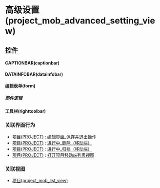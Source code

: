 # 高级设置(project_mob_advanced_setting_view)  <!-- {docsify-ignore-all} -->



## 控件
#### CAPTIONBAR(captionbar)
#### DATAINFOBAR(datainfobar)
#### 编辑表单(form)

##### 部件逻辑
#### 工具栏(righttoolbar)


### 关联界面行为
  * [项目(PROJECT)](module/ProjMgmt/project) : [编辑界面_保存并退出操作](module/ProjMgmt/project#界面行为)
  * [项目(PROJECT)](module/ProjMgmt/project) : [进行中_删除（移动端）](module/ProjMgmt/project#界面行为)
  * [项目(PROJECT)](module/ProjMgmt/project) : [进行中_归档（移动端）](module/ProjMgmt/project#界面行为)
  * [项目(PROJECT)](module/ProjMgmt/project) : [打开项目移动端列表视图](module/ProjMgmt/project#界面行为)

### 关联视图
  * [项目(project_mob_list_view)](app/view/project_mob_list_view)

<script>
 const { createApp } = Vue
  createApp({
    data() {
      return {

      }
    }
  }).use(ElementPlus).mount('#app')
</script>